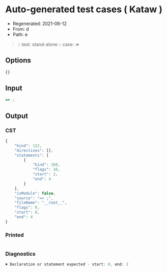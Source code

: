 # Auto-generated test cases ( Kataw )
- Regenerated: 2021-06-12
- From: d
- Path: e
> :: test: stand-alone
> :: case: =>
## Options

`````js
{}
`````
## Input

`````js
=> ;
`````
## Output

### CST

```javascript
{
    "kind": 122,
    "directives": [],
    "statements": [
        {
            "kind": 168,
            "flags": 16,
            "start": 2,
            "end": 4
        }
    ],
    "isModule": false,
    "source": "=> ;",
    "fileName": "__root__",
    "flags": 0,
    "start": 0,
    "end": 4
}
```

### Printed

```javascript

```

### Diagnostics

```javascript
✖ Declaration or statement expected - start: 0, end: 2

```

